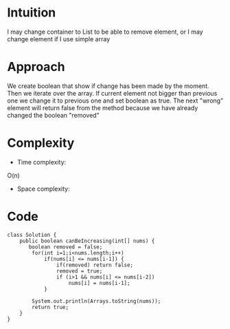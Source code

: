 # Intuition
<!-- Describe your first thoughts on how to solve this problem. -->
I may change container to List to be able to remove element, or I may change element if I use simple array
# Approach
<!-- Describe your approach to solving the problem. -->
We create boolean that show if change has been made by the moment. Then we iterate over the array. If current element not bigger than previous one we change it to previous one and set boolean as true. The next "wrong" element will return false from the method because we have already changed the boolean "removed"
# Complexity
- Time complexity:
<!-- Add your time complexity here, e.g. $$O(n)$$ -->
O(n)
- Space complexity:
<!-- Add your space complexity here, e.g. $$O(n)$$ -->

# Code
```
class Solution {
    public boolean canBeIncreasing(int[] nums) {
       boolean removed = false;
        for(int i=1;i<nums.length;i++)
            if(nums[i] <= nums[i-1]) {
                if(removed) return false;
                removed = true;
                if (i>1 && nums[i] <= nums[i-2])
                    nums[i] = nums[i-1];
            }

        System.out.println(Arrays.toString(nums));
        return true;
    }
}
```